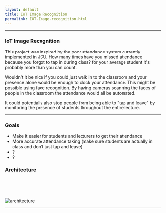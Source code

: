 ```yaml
---
layout: default
title: IoT Image Recognition
permalink: IOT-Image-recognition.html
---
```


---

### IoT Image Recognition
This project was inspired by the poor attendance system currently implemented in JCU. How many times have you missed attendance because you forgot to tap in during class? for your average student it's probably more than you can count.

Wouldn't it be nice if you could just walk in to the classroom and your presence alone would be enough to clock your attendance.
This might be possible using face recognition. By having cameras scanning the faces of people in the classroom the attendance would all be automated. 

It could potentially also stop people from being able to "tap and leave" by monitoring the presence of students throughout the entire lecture.


---

### Goals

- Make it easier for students and lecturers to get their attendance
- More accurate attendance taking (make sure students are actually in class and don't just tap and leave)
- ?
- ?

### Architecture
<br>
<br>
<br>


![architecture](https://lh3.googleusercontent.com/1m_z_u2Nb2sScaBKGQCHYIhL8DEQDdOqW42sDKLSDn9H5Y-IXIBHtiFyqUK_3RQxGu2dOk8hzjdSgXwYftjt114xH3ug-z25gKFGsdTFS18dFkA5PaX6ihrhyRCgSNE8KYeROzT0hF8UtKemF4xamH5Z_vYBN1cg2UPI6nlFEfyG6TAZp8NpX-NeDqH3A-AOWWp3qQOivC_5faGzupxeu1NZRWT9S5KgylrnZOzY25v1VlSmk-v75j4v3kX4-w4SnrVBOa9mN5fEIMz0pwViVz7bA268yJyJMKjulvMFkXoI7kH445_r52Dj_vPlhWvcJ0CSgBlaFalUhnBvHZ9zNROFbTD1KydG2Ow-HH4i96SiBnhdlAKaAmw0SAfBmVpSyNwVE5q_9xXYTW6nhUkzwAek45ulkyhwGtnInvqwQ5HqIyRVpeaxC0d_ro3kdR0mx2YgvNe8wSiJbDKjFt1200SaZq0Yw2RzSUZfsEGg-_CuJwNzkgOXSbhq0OIAoQbsL4bkYTv5MItAeyfkjhay7reH9J-fHrd-4cT7-k9PIgk15wnOOKcgQMK0wWJ59scUREqOiaMXLweUvychTNbRtG8i1bPcQHV5VUULrYbvux7BnUecBaEiaPn4n7NJRup6f3iCHUQ3_KSRRFjStg=w1056-h645-no)


---
